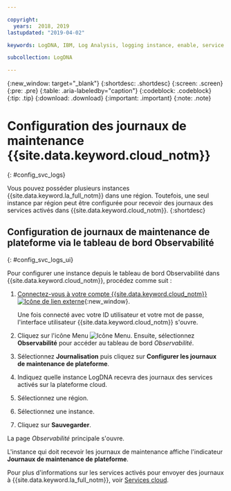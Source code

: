 ```yaml
---

copyright:
  years:  2018, 2019
lastupdated: "2019-04-02"

keywords: LogDNA, IBM, Log Analysis, logging instance, enable, service logs

subcollection: LogDNA

---
```


{:new_window: target="_blank"}
{:shortdesc: .shortdesc}
{:screen: .screen}
{:pre: .pre}
{:table: .aria-labeledby="caption"}
{:codeblock: .codeblock}
{:tip: .tip}
{:download: .download}
{:important: .important}
{:note: .note}

# Configuration des journaux de maintenance {{site.data.keyword.cloud_notm}} 
{: #config_svc_logs}

Vous pouvez posséder plusieurs instances {{site.data.keyword.la_full_notm}} dans une région. Toutefois, une seul instance par région peut être configurée pour recevoir des journaux des services activés dans {{site.data.keyword.cloud_notm}}.
{:shortdesc}



## Configuration de journaux de maintenance de plateforme via le tableau de bord Observabilité 
{: #config_svc_logs_ui}

Pour configurer une instance depuis le tableau de bord Observabilité dans {{site.data.keyword.cloud_notm}}, procédez comme suit : 

1. [Connectez-vous à votre compte {{site.data.keyword.cloud_notm}} ![Icône de lien externe](../../icons/launch-glyph.svg "Icône de lien externe")](https://cloud.ibm.com/login){:new_window}.

	Une fois connecté avec votre ID utilisateur et votre mot de passe, l'interface utilisateur {{site.data.keyword.cloud_notm}} s'ouvre.

2. Cliquez sur l'icône Menu ![Icône Menu](../../icons/icon_hamburger.svg). Ensuite, sélectionnez **Observabilité** pour accéder au tableau de bord *Observabilité*.

3. Sélectionnez **Journalisation** puis cliquez sur **Configurer les journaux de maintenance de plateforme**. 

4. Indiquez quelle instance LogDNA recevra des journaux des services activés sur la plateforme cloud.

5. Sélectionnez une région. 

6. Sélectionnez une instance.

7. Cliquez sur **Sauvegarder**. 

La page *Observabilité* principale s'ouvre. 

L'instance qui doit recevoir les journaux de maintenance affiche l'indicateur **Journaux de maintenance de plateforme**.

Pour plus d'informations sur les services activés pour envoyer des journaux à {{site.data.keyword.la_full_notm}}, voir [Services cloud](/docs/services/Log-Analysis-with-LogDNA?topic=LogDNA-cloud_services).

